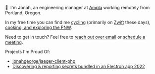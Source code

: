 👋 &nbsp;I'm Jonah, an engineering manager at [Ampla](http://github.com/getampla) working remotely from Portland, Oregon.

In my free time you can find me [cycling](https://www.strava.com/athletes/6607978) (primarily on [Zwift](https://en.wikipedia.org/wiki/Zwift) these days), [cooking, and exploring the PNW](http://instagram.com/jonahgeorge_). 

Need to get in touch? Feel free to [reach out over email](mailto:hey@jonahgeorge.com) or [schedule a meeting](https://savvycal.com/jonahgeorge/chat).

Projects I'm Proud Of:
- [jonahgeorge/jaeger-client-php](https://github.com/jonahgeorge/jaeger-client-php)
- [Discovering & reporting secrets bundled in an Electron app 2022](./posts/Discovering%20&%20reporting%20secrets%20bundled%20in%20an%20Electron%20app.md)
